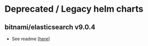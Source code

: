 # Deprecated / Legacy helm charts

## bitnami/elasticsearch v9.0.4
- See readme [[here]](b-es904.md)
